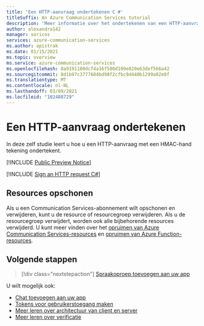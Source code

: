 ```yaml
---
title: 'Een HTTP-aanvraag ondertekenen C #'
titleSuffix: An Azure Communication Services tutorial
description: 'Meer informatie over het ondertekenen van een HTTP-aanvraag communicatie Services via C #'
author: alexandra142
manager: soricos
services: azure-communication-services
ms.author: apistrak
ms.date: 01/15/2021
ms.topic: overview
ms.service: azure-communication-services
ms.openlocfilehash: 8a9191180dcf4a16f586d109e820e63def566a42
ms.sourcegitcommit: 8d1b97c3777684bd98f2cfbc9d440b1299a02e8f
ms.translationtype: MT
ms.contentlocale: nl-NL
ms.lasthandoff: 03/09/2021
ms.locfileid: "102488729"
---
```

# <a name="sign-an-http-request"></a>Een HTTP-aanvraag ondertekenen

In deze zelf studie leert u hoe u een HTTP-aanvraag met een HMAC-hand tekening ondertekent.

[!INCLUDE [Public Preview Notice](../includes/public-preview-include.md)]


[!INCLUDE [Sign an HTTP request C#](./includes/hmac-header-csharp.md)]

## <a name="clean-up-resources"></a>Resources opschonen

Als u een Communication Services-abonnement wilt opschonen en verwijderen, kunt u de resource of resourcegroep verwijderen. Als u de resourcegroep verwijdert, worden ook alle bijbehorende resources verwijderd. U kunt meer vinden over het [opruimen van Azure Communication Services-resources](../quickstarts/create-communication-resource.md#clean-up-resources) en [opruimen van Azure Function-resources](../../azure-functions/create-first-function-vs-code-csharp.md#clean-up-resources).

## <a name="next-steps"></a>Volgende stappen

> [!div class="nextstepaction"]
> [Spraakoproep toevoegen aan uw app](../quickstarts/voice-video-calling/getting-started-with-calling.md)

U wilt mogelijk ook:

- [Chat toevoegen aan uw app](../quickstarts/chat/get-started.md)
- [Tokens voor gebruikerstoegang maken](../quickstarts/access-tokens.md)
- [Meer leren over architectuur van client en server](../concepts/client-and-server-architecture.md)
- [Meer leren over verificatie](../concepts/authentication.md)
